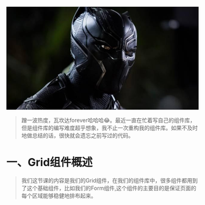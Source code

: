 ![哈哈](./assets/heibao.jpeg)

>蹭一波热度，瓦坎达forever哈哈哈😂。最近一直在忙着写自己的组件库，但是组件库的编写难度超乎想象，我不止一次重构我的组件库。如果不及时地做总结的话，很快就会遗忘之前写过的代码。


# 一、Grid组件概述

>我们这节课的内容是我们的Grid组件，在我们的组件库中，很多组件都用到了这个基础组件，比如我们的Form组件,这个组件的主要目的是保证页面的每个区域能够稳健地排布起来。

